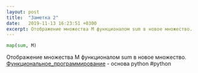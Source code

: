 ```yaml
---
layout: post
title:  "Заметка 2"
date:   2019-11-13 16:23:51 +0300
excerpt: Отображение множества M функционалом sum в новое множество. 
---
```


```python
map(sum, M)
```
Отображение множества M функционалом sum в новое множество. [Функциональное_программирование](https://ru.m.wikipedia.org/wiki/Функциональное_программирование) - основа python
#python 
